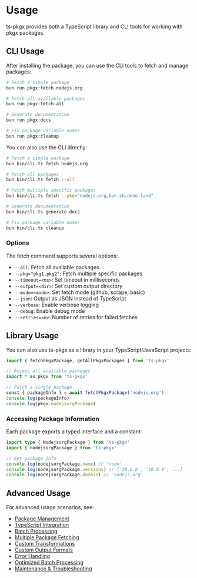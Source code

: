 # Usage

ts-pkgx provides both a TypeScript library and CLI tools for working with pkgx packages.

## CLI Usage

After installing the package, you can use the CLI tools to fetch and manage packages:

```bash
# Fetch a single package
bun run pkgx:fetch nodejs.org

# Fetch all available packages
bun run pkgx:fetch-all

# Generate documentation
bun run pkgx:docs

# Fix package variable names
bun run pkgx:cleanup
```

You can also use the CLI directly:

```bash
# Fetch a single package
bun bin/cli.ts fetch nodejs.org

# Fetch all packages
bun bin/cli.ts fetch --all

# Fetch multiple specific packages
bun bin/cli.ts fetch --pkg="nodejs.org,bun.sh,deno.land"

# Generate documentation
bun bin/cli.ts generate-docs

# Fix package variable names
bun bin/cli.ts cleanup
```

### Options

The fetch command supports several options:

- `--all`: Fetch all available packages
- `--pkg="pkg1,pkg2"`: Fetch multiple specific packages
- `--timeout=<ms>`: Set timeout in milliseconds
- `--output=<dir>`: Set custom output directory
- `--mode=<mode>`: Set fetch mode (github, scrape, basic)
- `--json`: Output as JSON instead of TypeScript
- `--verbose`: Enable verbose logging
- `--debug`: Enable debug mode
- `--retries=<n>`: Number of retries for failed fetches

## Library Usage

You can also use ts-pkgx as a library in your TypeScript/JavaScript projects:

```typescript
import { fetchPkgxPackage, getAllPkgxPackages } from 'ts-pkgx'

// Access all available packages
import * as pkgx from 'ts-pkgx'

// Fetch a single package
const { packageInfo } = await fetchPkgxPackage('nodejs.org')
console.log(packageInfo)
console.log(pkgx.nodejsorgPackage)
```

### Accessing Package Information

Each package exports a typed interface and a constant:

```typescript
import type { NodejsorgPackage } from 'ts-pkgx'
import { nodejsorgPackage } from 'ts-pkgx'

// Get package info
console.log(nodejsorgPackage.name) // 'node'
console.log(nodejsorgPackage.versions) // ['20.0.0', '18.0.0', ...]
console.log(nodejsorgPackage.domain) // 'nodejs.org'
```

## Advanced Usage

For advanced usage scenarios, see:

- [Package Management](./features/management.md)
- [TypeScript Integration](./features/typescript.md)
- [Batch Processing](./features/batch-processing.md)
- [Multiple Package Fetching](./features/multiple-fetching.md)
- [Custom Transformations](./advanced/transformations.md)
- [Custom Output Formats](./advanced/output-formats.md)
- [Error Handling](./advanced/error-handling.md)
- [Optimized Batch Processing](./advanced/batch-processing.md)
- [Maintenance & Troubleshooting](./advanced/maintenance.md)
